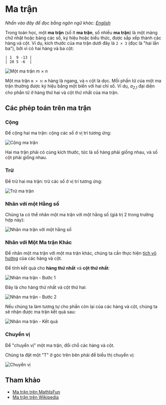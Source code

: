 # Ma trận

_Nhấn vào đây để đọc bằng ngôn ngữ khác:_
[_English_](README.en-EN.md)

Trong toán học, một **ma trận** (số ít **ma trận**, số nhiều **ma trận**) là một mảng chữ nhật hoặc bảng các số, ký hiệu hoặc biểu thức, được sắp xếp thành các hàng và cột. Ví dụ, kích thước của ma trận dưới đây là `2 × 3` (đọc là "hai lần ba"), bởi vì có hai hàng và ba cột:

```
| 1  9 -13 |
| 20 5 -6  |
```

![Một ma trận `m × n`](https://upload.wikimedia.org/wikipedia/commons/b/bf/Matris.png)

Một ma trận `m × n`: `m` hàng là ngang, và `n` cột là dọc. Mỗi phần tử của một ma trận thường được ký hiệu bằng một biến với hai chỉ số. Ví dụ, <i>a<sub>2,1</sub></i> đại diện cho phần tử ở hàng thứ hai và cột thứ nhất của ma trận.

## Các phép toán trên ma trận

### Cộng

Để cộng hai ma trận: cộng các số ở vị trí tương ứng:

![Cộng ma trận](https://www.mathsisfun.com/algebra/images/matrix-addition.gif)

Hai ma trận phải có cùng kích thước, tức là số hàng phải giống nhau, và số cột phải giống nhau.

### Trừ

Để trừ hai ma trận: trừ các số ở vị trí tương ứng:

![Trừ ma trận](https://www.mathsisfun.com/algebra/images/matrix-subtraction.gif)

### Nhân với một Hằng số

Chúng ta có thể nhân một ma trận với một hằng số (giá trị 2 trong trường hợp này):

![Nhân ma trận với một hằng số](https://www.mathsisfun.com/algebra/images/matrix-multiply-constant.gif)

### Nhân với Một Ma trận Khác

Để nhân một ma trận với một ma trận khác, chúng ta cần thực hiện [tích vô hướng](https://www.mathsisfun.com/algebra/vectors-dot-product.html) của các hàng và cột.

Để tính kết quả cho **hàng thứ nhất** và **cột thứ nhất**:

![Nhân ma trận - Bước 1](https://www.mathsisfun.com/algebra/images/matrix-multiply-a.svg)

Đây là cho hàng thứ nhất và cột thứ hai:

![Nhân ma trận - Bước 2](https://www.mathsisfun.com/algebra/images/matrix-multiply-b.svg)

Nếu chúng ta làm tương tự cho phần còn lại của các hàng và cột, chúng ta sẽ nhận được ma trận kết quả sau:

![Nhân ma trận - Kết quả](https://www.mathsisfun.com/algebra/images/matrix-multiply-c.svg)

### Chuyển vị

Để "chuyển vị" một ma trận, đổi chỗ các hàng và cột.

Chúng ta đặt một "T" ở góc trên bên phải để biểu thị chuyển vị:

![Chuyển vị](https://www.mathsisfun.com/algebra/images/matrix-transpose.gif)

## Tham khảo

- [Ma trận trên MathIsFun](https://www.mathsisfun.com/algebra/matrix-introduction.html)
- [Ma trận trên Wikipedia](<https://en.wikipedia.org/wiki/Matrix_(mathematics)>)
